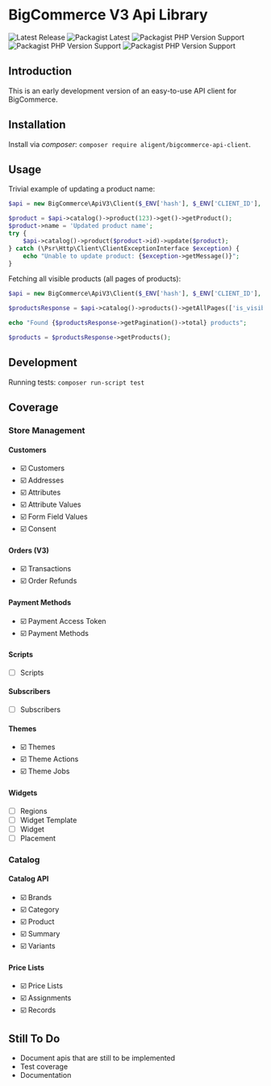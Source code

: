 # BigCommerce V3 Api Library

![Latest Release](https://img.shields.io/github/v/release/aligent/bigcommerce-v3-api-php-client?sort=semver)
![Packagist Latest](https://img.shields.io/packagist/v/aligent/bigcommerce-api-client)
![Packagist PHP Version Support](https://img.shields.io/packagist/php-v/aligent/bigcommerce-api-client/dev-main)
![Packagist PHP Version Support](https://img.shields.io/github/license/aligent/bigcommerce-v3-api-php-client)
![Packagist PHP Version Support](https://img.shields.io/github/workflow/status/aligent/bigcommerce-v3-api-php-client/Validate%20PHP%20dependancies%20and%20test)


## Introduction
This is an early development version of an easy-to-use API client for BigCommerce.

## Installation

Install via _composer_: `composer require aligent/bigcommerce-api-client`.

## Usage

Trivial example of updating a product name:

```php
$api = new BigCommerce\ApiV3\Client($_ENV['hash'], $_ENV['CLIENT_ID'], $_ENV['ACCESS_TOKEN']);

$product = $api->catalog()->product(123)->get()->getProduct();
$product->name = 'Updated product name';
try {
    $api->catalog()->product($product->id)->update($product);
} catch (\Psr\Http\Client\ClientExceptionInterface $exception) {
    echo "Unable to update product: {$exception->getMessage()}";
}
```

Fetching all visible products (all pages of products):

```php
$api = new BigCommerce\ApiV3\Client($_ENV['hash'], $_ENV['CLIENT_ID'], $_ENV['ACCESS_TOKEN']);

$productsResponse = $api->catalog()->products()->getAllPages(['is_visible' => true]);

echo "Found {$productsResponse->getPagination()->total} products";

$products = $productsResponse->getProducts();
```

## Development

Running tests: `composer run-script test`


## Coverage

### Store Management

#### Customers 

- ☑️ Customers
- ☑️ Addresses
- ☑️ Attributes
- ☑️ Attribute Values
- ☑️ Form Field Values
- ☑️ Consent

#### Orders (V3)

- ☑️ Transactions
- ☑️ Order Refunds

#### Payment Methods

- ☑️ Payment Access Token
- ☑️ Payment Methods

#### Scripts

- ☐ Scripts

#### Subscribers

- ☐ Subscribers

#### Themes

- ☑️ Themes
- ☑️ Theme Actions
- ☑️ Theme Jobs

#### Widgets

- ☐ Regions
- ☐ Widget Template
- ☐ Widget
- ☐ Placement

### Catalog

#### Catalog API

- ☑️ Brands
- ☑️ Category
- ☑️ Product
- ☑️ Summary
- ☑️ Variants

#### Price Lists

- ☑️ Price Lists
- ☑️ Assignments
- ☑️ Records 

## Still To Do

- Document apis that are still to be implemented
- Test coverage
- Documentation
